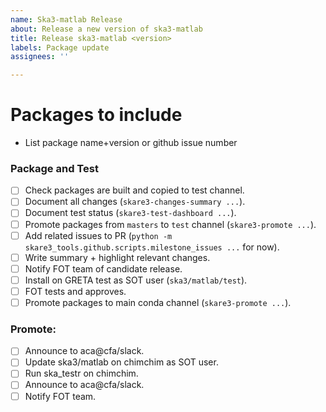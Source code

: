 ```yaml
---
name: Ska3-matlab Release
about: Release a new version of ska3-matlab
title: Release ska3-matlab <version>
labels: Package update
assignees: ''

---
```


# Packages to include

- List package name+version or github issue number

### Package and Test

- [ ] Check packages are built and copied to test channel.
- [ ] Document all changes (`skare3-changes-summary ...`).
- [ ] Document test status (`skare3-test-dashboard ...`).
- [ ] Promote packages from `masters` to `test` channel (`skare3-promote ...`).
- [ ] Add related issues to PR (`python -m skare3_tools.github.scripts.milestone_issues ...` for now).
- [ ] Write summary + highlight relevant changes.
- [ ] Notify FOT team of candidate release.
- [ ] Install on GRETA test as SOT user (`ska3/matlab/test`).
- [ ] FOT tests and approves.
- [ ] Promote packages to main conda channel (`skare3-promote ...`).
### Promote:

- [ ] Announce to aca@cfa/slack.
- [ ] Update ska3/matlab on chimchim as SOT user.
- [ ] Run ska_testr on chimchim.
- [ ] Announce to aca@cfa/slack.
- [ ] Notify FOT team.
